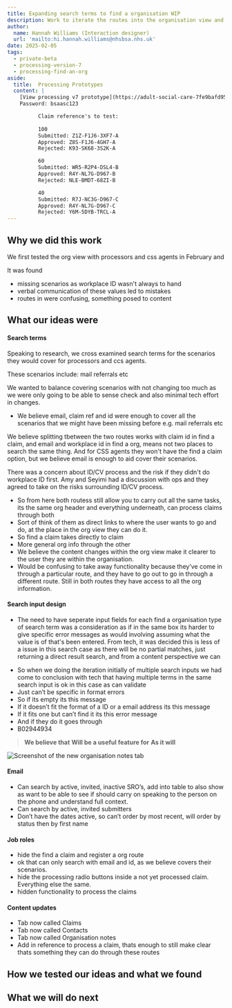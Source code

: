 ```yaml
---
title: Expanding search terms to find a organisation WIP
description: Work to iterate the routes into the organisation view and the search terms used to cover all the scenarios.
author:
  name: Hannah Williams (Interaction designer)
  url: 'mailto:hi.hannah.williams@nhsbsa.nhs.uk'
date: 2025-02-05
tags:
  - private-beta
  - processing-version-7
  - processing-find-an-org
aside:
  title:  Processing Prototypes
  content: |
    [View processing v7 prototype](https://adult-social-care-7fe9bafd955a.herokuapp.com/processing/prototypes/design/v7/) 
    Password: bsaasc123

          Claim reference's to test:
          
          100
          Submitted: Z1Z-F1J6-3XF7-A
          Approved: Z8S-F1J6-4GH7-A
          Rejected: K93-SK68-3S2K-A

          60
          Submitted: WR5-R2P4-DSL4-B
          Approved: R4Y-NL7G-D967-B
          Rejected: NLE-BMDT-68ZI-B

          40
          Submitted: R7J-NC3G-D967-C
          Approved: R4Y-NL7G-D967-C
          Rejected: Y6M-5DYB-TRCL-A
---
```


## Why we did this work
We first tested the org view with processors and css agents in February and 

It was found
- missing scenarios as workplace ID wasn't always to hand
- verbal communication of these values led to mistakes 
- routes in were confusing, something posed to content

## What our ideas were

#### Search terms 
Speaking to research, we cross examined search terms for the scenarios they would cover for processors and ccs agents. 

These scenarios include: mail referrals etc

We wanted to balance covering scenarios with not changing too much as we were only going to be able to sense check and also minimal tech effort in changes.

- We believe email, claim ref and id were enough to cover all the scenarios that we might have been missing before e.g. mail referrals etc 

We believe splitting tbetween the two routes works with claim id in find a claim, and email and workplace id in find a org, means not two places to search the same thing. 
And for CSS agents they won't have the find a claim option, but we believe email is enough to aid cover their scenarios. 

There was a concern about ID/CV process and the risk if they didn't do workplace ID first. Amy and Seyimi had a discussion with ops and they agreed to take on the risks surrounding ID/CV process. 

- So from here both routess still allow you to carry out all the same tasks, its the same org header and everything underneath, can process claims through both
- Sort of think of them as direct links to where the user wants to go and do, at the place in the org view they can do it. 
- So find a claim takes directly to claim 
- More general org info through the other
- We believe the content changes within the org view make it clearer to the user they are within the organisation.
- Would be confusing to take away functionality because they’ve come in through a particular route, and they have to go out to go in through a different route. Still in both routes they have access to all the org information.

#### Search input design 
* The need to have seperate input fields for each find a organisation type of search term was a consideration as if in the same box its harder to give specific error messages as would involving assuming what the value is of that's been entered. From tech, it was decided this is less of a issue in this search case as there will be no partial matches, just returning a direct result search, and from a content perspective we can 

- So when we doing the iteration initially of multiple search inputs we had come to conclusion with tech that having multiple terms in the same search input is ok in this case as can validate 
- Just can’t be specific in format errors
- So if its empty its this message
- If it doesn’t fit the format of a ID or a email address its this message 
- If it fits one but can’t find it its this error message 
- And if they do it goes through 
- B02944934

>**We believe that** 
>**Will be a useful feature for** 
>**As it will** 

![Screenshot of the new organisation notes tab ](notes-tab.png "Screenshot of the new organisation notes tab")

#### Email
- Can search by active, invited, inactive SRO’s, add into table to also show as want to be able to see if should carry on speaking to the person on the phone and understand full context.
- Can search by active, invited submitters
- Don’t have the dates active, so can’t order by most recent, will order by status then by first name 


#### Job roles

- hide the find a claim and register a org route
- ok that can only search with email and id, as we believe covers their scenarios.
- hide the processing radio buttons inside a not yet processed claim. Everything else the same.
- hidden functionality to process the claims



#### Content updates

- Tab now called Claims
- Tab now called Contacts
- Tab now called Organisation notes
- Add in reference to process a claim, thats enough to still make clear thats something they can do through these routes

## How we tested our ideas and what we found


## What we will do next
